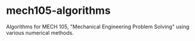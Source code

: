 # mech105-algorithms
Algorithms for MECH 105, "Mechanical Engineering Problem Solving" using various numerical methods.
